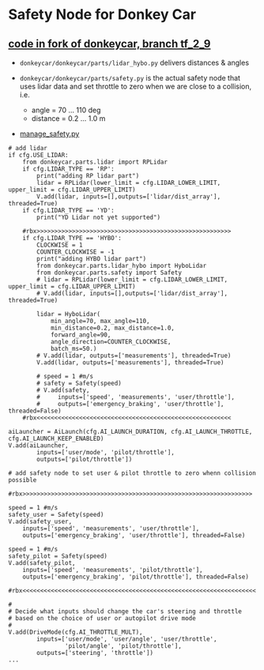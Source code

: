 # Safety Node for Donkey Car

## [code in fork of donkeycar, branch tf_2_9](https://github.com/Heavy02011/donkeycar/tree/tf_2_9)
- ```donkeycar/donkeycar/parts/lidar_hybo.py``` delivers distances & angles

- ```donkeycar/donkeycar/parts/safety.py``` is the actual safety node that uses lidar data and set throttle to zero when we are close to a collision, i.e.
    - angle    = 70  ... 110 deg
    - distance = 0.2 ... 1.0 m

- [manage_safety.py](./manage_safety.py)
```
# add lidar
if cfg.USE_LIDAR:
    from donkeycar.parts.lidar import RPLidar
    if cfg.LIDAR_TYPE == 'RP':
        print("adding RP lidar part")
        lidar = RPLidar(lower_limit = cfg.LIDAR_LOWER_LIMIT, upper_limit = cfg.LIDAR_UPPER_LIMIT)
        V.add(lidar, inputs=[],outputs=['lidar/dist_array'], threaded=True)
    if cfg.LIDAR_TYPE == 'YD':
        print("YD Lidar not yet supported")

    #rbx>>>>>>>>>>>>>>>>>>>>>>>>>>>>>>>>>>>>>>>>>>>>>>>>>>>>>>>
    if cfg.LIDAR_TYPE == 'HYBO':
        CLOCKWISE = 1
        COUNTER_CLOCKWISE = -1
        print("adding HYBO lidar part")
        from donkeycar.parts.lidar_hybo import HyboLidar
        from donkeycar.parts.safety import Safety
        # lidar = RPLidar(lower_limit = cfg.LIDAR_LOWER_LIMIT, upper_limit = cfg.LIDAR_UPPER_LIMIT)
        # V.add(lidar, inputs=[],outputs=['lidar/dist_array'], threaded=True)

        lidar = HyboLidar(
            min_angle=70, max_angle=110,
            min_distance=0.2, max_distance=1.0,
            forward_angle=90,
            angle_direction=COUNTER_CLOCKWISE,
            batch_ms=50.)
        # V.add(lidar, outputs=['measurements'], threaded=True)
        V.add(lidar, outputs=['measurements'], threaded=True)

        # speed = 1 #m/s
        # safety = Safety(speed)
        # V.add(safety,
        #     inputs=['speed', 'measurements', 'user/throttle'],
        #     outputs=['emergency_braking', 'user/throttle'], threaded=False)
    #rbx<<<<<<<<<<<<<<<<<<<<<<<<<<<<<<<<<<<<<<<<<<<<<<<<<<<<<<<
    
aiLauncher = AiLaunch(cfg.AI_LAUNCH_DURATION, cfg.AI_LAUNCH_THROTTLE, cfg.AI_LAUNCH_KEEP_ENABLED)
V.add(aiLauncher,
        inputs=['user/mode', 'pilot/throttle'],
        outputs=['pilot/throttle'])

# add safety node to set user & pilot throttle to zero whenn collision possible

#rbx>>>>>>>>>>>>>>>>>>>>>>>>>>>>>>>>>>>>>>>>>>>>>>>>>>>>>>>>>>>>>>>>>

speed = 1 #m/s
safety_user = Safety(speed)
V.add(safety_user,
    inputs=['speed', 'measurements', 'user/throttle'],
    outputs=['emergency_braking', 'user/throttle'], threaded=False)

speed = 1 #m/s
safety_pilot = Safety(speed)
V.add(safety_pilot,
    inputs=['speed', 'measurements', 'pilot/throttle'],
    outputs=['emergency_braking', 'pilot/throttle'], threaded=False)

#rbx<<<<<<<<<<<<<<<<<<<<<<<<<<<<<<<<<<<<<<<<<<<<<<<<<<<<<<<<<<<<<<<<<<

#
# Decide what inputs should change the car's steering and throttle
# based on the choice of user or autopilot drive mode
#
V.add(DriveMode(cfg.AI_THROTTLE_MULT),
        inputs=['user/mode', 'user/angle', 'user/throttle',
                'pilot/angle', 'pilot/throttle'],
        outputs=['steering', 'throttle'])
...
```